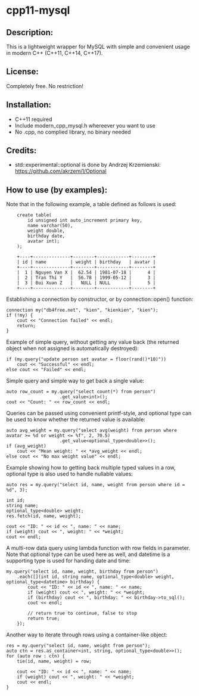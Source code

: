 # cpp11-mysql

## Description:
This is a lightweight wrapper for MySQL with simple and convenient usage in modern C++ (C++11, C++14, C++17).

## License:
Completely free. No restriction!

## Installation:
- C++11 required
- Include modern_cpp_mysql.h whereever you want to use
- No .cpp, no complied library, no binary needed

## Credits:
- std::experimental::optional is done by Andrzej Krzemienski: https://github.com/akrzemi1/Optional

## How to use (by examples):
Note that in the following example, a table defined as follows is used:

		create table(
			id unsigned int auto_increment primary key,
			name varchar(50),
			weight double,
			birthday date,
			avatar int);
		);

		+----+--------------+--------+------------+--------+
		| id | name         | weight | birthday   | avatar |
		+----+--------------+--------+------------+--------+
		|  1 | Nguyen Van X |  62.54 | 1981-07-18 |      4 |
		|  2 | Tran Thi Y   |  56.78 | 1999-05-12 |      3 |
		|  3 | Bui Xuan Z   |   NULL | NULL       |      5 |
		+----+--------------+--------+------------+--------+


Establishing a connection by constructor, or by connection::open() function:

	connection my("db4free.net", "kien", "kienkien", "kien");
	if (!my) {
		cout << "Connection failed" << endl;
		return;
	}

Example of simple query, without getting any value back (the returned object when not assigned is automatically destroyed):

	if (my.query("update person set avatar = floor(rand()*10)"))
		cout << "Successful" << endl;
	else cout << "Failed" << endl;

Simple query and simple way to get back a single value:

	auto row_count = my.query("select count(*) from person")
						.get_value<int>();
	cout << "Count: " << row_count << endl;


Queries can be passed using convenient printf-style, and optional type can be used to know whether the returned value is available:

	auto avg_weight = my.query("select avg(weight) from person where avatar >= %d or weight <= %f", 2, 70.5)
						.get_value<optional_type<double>>();
	if (avg_weight)
		cout << "Mean weight: " << *avg_weight << endl;
	else cout << "No max weight value" << endl;


Example showing how to getting back multiple typed values in a row, optional type is also used to handle nullable values:

	auto res = my.query("select id, name, weight from person where id = %d", 3);

	int id;
	string name;
	optional_type<double> weight;
	res.fetch(id, name, weight);

	cout << "ID: " << id << ", name: " << name;
	if (weight) cout << ", weight: " << *weight;
	cout << endl;

A multi-row data query using lambda function with row fields in parameter. Note that optional type can be used here as well, and datetime is a supporting type is used for handing date and time:

	my.query("select id, name, weight, birthday from person")
		.each([](int id, string name, optional_type<double> weight, optional_type<datetime> birthday) {
			cout << "ID: " << id << ", name: " << name;
			if (weight) cout << ", weight: " << *weight;
			if (birthday) cout << ", birthday: " << birthday->to_sql();
			cout << endl;

			// return true to continue, false to stop
			return true;
		});


Another way to iterate through rows using a container-like object:

	res = my.query("select id, name, weight from person");
	auto ctn = res.as_container<int, string, optional_type<double>>();
	for (auto row : ctn) {
		tie(id, name, weight) = row;

		cout << "ID: " << id << ", name: " << name;
		if (weight) cout << ", weight: " << *weight;
		cout << endl;
	}
